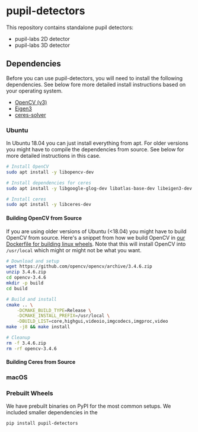 # pupil-detectors

This repository contains standalone pupil detectors:

* pupil-labs 2D detector
* pupil-labs 3D detector


## Dependencies

Before you can use pupil-detectors, you will need to install the following dependencies. See below fore more detailed install instructions based on your operating system.

* [OpenCV (v3)](https://opencv.org/about/)
* [Eigen3](http://eigen.tuxfamily.org/)
* [ceres-solver](http://ceres-solver.org/)

### Ubuntu

In Ubuntu 18.04 you can just install everything from apt. For older versions you might have to compile the dependencies from source. See below for more detailed instructions in this case.

```bash
# Install OpenCV
sudo apt install -y libopencv-dev

# Install dependencies for ceres
sudo apt install -y libgoogle-glog-dev libatlas-base-dev libeigen3-dev

# Install ceres
sudo apt install -y libceres-dev
```

#### Building OpenCV from Source
If you are using older versions of Ubuntu (<18.04) you might have to build OpenCV from source.
Here's a snippet from how we build OpenCV in [our Dockerfile for building linux wheels](.docker/manylinux.Dockerfile). Note that this will install OpenCV into `/usr/local` which might or might not be what you want.

```bash
# Download and setup
wget https://github.com/opencv/opencv/archive/3.4.6.zip
unzip 3.4.6.zip
cd opencv-3.4.6
mkdir -p build
cd build

# Build and install
cmake .. \
    -DCMAKE_BUILD_TYPE=Release \
    -DCMAKE_INSTALL_PREFIX=/usr/local \
    -DBUILD_LIST=core,highgui,videoio,imgcodecs,imgproc,video
make -j8 && make install

# Cleanup
rm -f 3.4.6.zip
rm -rf opencv-3.4.6
```

#### Building Ceres from Source



### macOS



### Prebuilt Wheels
We have prebuilt binaries on PyPI for the most common setups. We included smaller dependencies in the 

```bash
pip install pupil-detectors
```


